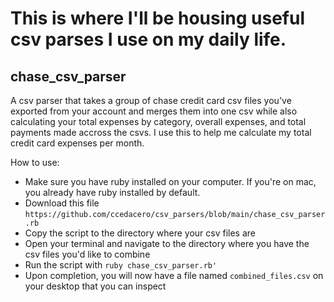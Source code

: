 # This is where I'll be housing useful csv parses I use on my daily life. 

## chase_csv_parser
 A csv parser that takes a group of chase credit card csv files you've exported from your account and merges them into one csv while also calculating your total expenses by category, overall expenses, and total payments made accross the csvs. I use this to help me calculate my total credit card expenses per month.
 
 How to use:
- Make sure you have ruby installed on your computer. If you're on mac, you already have ruby installed by default. 
- Download this file `https://github.com/ccedacero/csv_parsers/blob/main/chase_csv_parser.rb`
- Copy the script to the directory where your csv files are
- Open your terminal and navigate to the directory where you have the csv files you'd like to combine
- Run the script with `ruby chase_csv_parser.rb'`
- Upon completion, you will now have a file named `combined_files.csv` on your desktop that you can inspect

